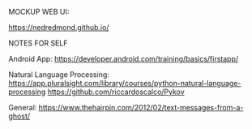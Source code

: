 MOCKUP WEB UI:

https://nedredmond.github.io/


NOTES FOR SELF

Android App:
https://developer.android.com/training/basics/firstapp/

Natural Language Processing:
https://app.pluralsight.com/library/courses/python-natural-language-processing
https://github.com/riccardoscalco/Pykov

General: https://www.thehairpin.com/2012/02/text-messages-from-a-ghost/
